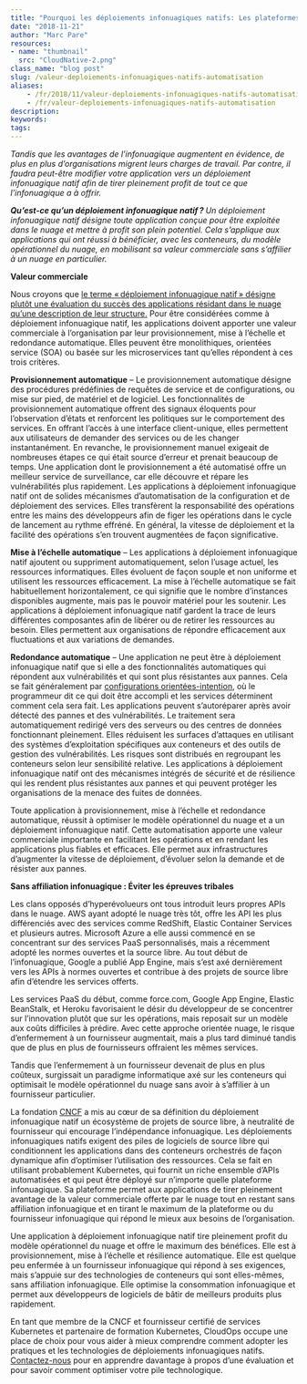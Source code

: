 ```yaml
---
title: "Pourquoi les déploiements infonuagiques natifs: Les plateformes et l’automatisation sans affiliation infonuagique sont les moteurs de la valeur commerciale."
date: "2018-11-21"
author: "Marc Pare"
resources:
- name: "thumbnail"
  src: "CloudNative-2.png"
class_name: "blog post"
slug: /valeur-deploiements-infonuagiques-natifs-automatisation
aliases:
    - /fr/2018/11/valeur-deploiements-infonuagiques-natifs-automatisation/
    - /fr/valeur-deploiements-infonuagiques-natifs-automatisation
description:
keywords:
tags:
---
```


<p><em>Tandis que les avantages de l’infonuagique augmentent en évidence, de plus en plus d’organisations migrent leurs charges de travail. Par contre, il faudra peut-être modifier votre application vers un déploiement infonuagique natif afin de tirer pleinement profit de tout ce que l’infonuagique a à offrir.</em></p><p><strong><em>Qu’est-ce qu’un déploiement infonuagique natif ? </em></strong><em>Un déploiement infonuagique natif désigne toute application conçue pour être exploitée dans le nuage et mettre à profit son plein potentiel. Cela s’applique aux applications qui ont réussi à bénéficier, avec les conteneurs, du modèle opérationnel du nuage, en mobilisant sa valeur commerciale sans s’affilier à un nuage en particulier. </em></p><p><strong>Valeur commerciale</strong></p><p>Nous croyons que <a href="https://thenewstack.io/redefining-cloud-native-to-focus-on-business-value/">le terme « déploiement infonuagique natif » désigne plutôt une évaluation du succès des applications résidant dans le nuage qu’une description de leur structure.</a> Pour être considérées comme à déploiement infonuagique natif, les applications doivent apporter une valeur commerciale à l’organisation par leur provisionnement, mise à l’échelle et redondance automatique. Elles peuvent être monolithiques, orientées service (SOA) ou basée sur les microservices tant qu’elles répondent à ces trois critères.</p><p><strong>Provisionnement automatique</strong> – Le provisionnement automatique désigne des procédures prédéfinies de requêtes de service et de configurations, ou mise sur pied, de matériel et de logiciel. Les fonctionnalités de provisionnement automatique offrent des signaux éloquents pour l’observation d’états et renforcent les politiques sur le comportement des services. En offrant l’accès à une interface client-unique, elles permettent aux utilisateurs de demander des services ou de les changer instantanément. En revanche, le provisionnement manuel exigeait de nombreuses étapes ce qui était source d’erreur et prenait beaucoup de temps. Une application dont le provisionnement a été automatisé offre un meilleur service de surveillance, car elle découvre et répare les vulnérabilités plus rapidement. Les applications à déploiement infonuagique natif ont de solides mécanismes d’automatisation de la configuration et de déploiement des services. Elles transfèrent la responsabilité des opérations entre les mains des développeurs afin de figer les opérations dans le cycle de lancement au rythme effréné. En général, la vitesse de déploiement et la facilité des opérations s’en trouvent augmentées de façon significative.</p><p><strong>Mise à l’échelle automatique</strong> – Les applications à déploiement infonuagique natif ajoutent ou suppriment automatiquement, selon l’usage actuel, les ressources informatiques. Elles évoluent de façon souple et non uniforme et utilisent les ressources efficacement. La mise à l’échelle automatique se fait habituellement horizontalement, ce qui signifie que le nombre d’instances disponibles augmente, mais pas le pouvoir matériel pour les soutenir. Les applications à déploiement infonuagique natif gardent la trace de leurs différentes composantes afin de libérer ou de retirer les ressources au besoin. Elles permettent aux organisations de répondre efficacement aux fluctuations et aux variations de demandes.</p><p><strong>Redondance automatique</strong> – Une application ne peut être à déploiement infonuagique natif que si elle a des fonctionnalités automatiques qui répondent aux vulnérabilités et qui sont plus résistantes aux pannes. Cela se fait généralement par <a href="https://techcrunch.com/2017/11/20/managing-software-complexity-through-intent-based-programming/">configurations orientées-intention</a>, où le programmeur dit ce qui doit être accompli et les services déterminent comment cela sera fait. Les applications peuvent s’autoréparer après avoir détecté des pannes et des vulnérabilités. Le traitement sera automatiquement redirigé vers des serveurs ou des centres de données fonctionnant pleinement. Elles réduisent les surfaces d’attaques en utilisant des systèmes d’exploitation spécifiques aux conteneurs et des outils de gestion des vulnérabilités. Les risques sont distribués en regroupant les conteneurs selon leur sensibilité relative. Les applications à déploiement infonuagique natif ont des mécanismes intégrés de sécurité et de résilience qui les rendent plus résistantes aux pannes et qui peuvent protéger les organisations de la menace des fuites de données.</p><p>Toute application à provisionnement, mise à l’échelle et redondance automatique, réussit à optimiser le modèle opérationnel du nuage et a un déploiement infonuagique natif. Cette automatisation apporte une valeur commerciale importante en facilitant les opérations et en rendant les applications plus fiables et efficaces. Elle permet aux infrastructures d’augmenter la vitesse de déploiement, d’évoluer selon la demande et de résister aux pannes.</p><p><strong>Sans affiliation infonuagique&nbsp;: Éviter les épreuves tribales</strong></p><p>Les clans opposés d’hyperévolueurs ont tous introduit leurs propres APIs dans le nuage. AWS ayant adopté le nuage très tôt, offre les API les plus différenciés avec des services comme RedShift, Elastic Container Services et plusieurs autres. Microsoft Azure a elle aussi commencé en se concentrant sur des services PaaS personnalisés, mais a récemment adopté les normes ouvertes et la source libre. Au tout début de l’infonuagique, Google a publié App Engine, mais s’est axé dernièrement vers les APIs à normes ouvertes et contribue à des projets de source libre afin d’étendre les services offerts.</p><p>Les services PaaS du début, comme force.com, Google App Engine, Elastic BeanStalk, et Heroku favorisaient le désir du développeur de se concentrer sur l’innovation plutôt que sur les opérations, mais reposait sur un modèle aux coûts difficiles à prédire. Avec cette approche orientée nuage, le risque d’enfermement à un fournisseur augmentait, mais a plus tard diminué tandis que de plus en plus de fournisseurs offraient les mêmes services.</p><p>Tandis que l’enfermement à un fournisseur devenait de plus en plus coûteux, surgissait un paradigme informatique axé sur les conteneurs qui optimisait le modèle opérationnel du nuage sans avoir à s’affilier à un fournisseur particulier.</p><p>La fondation <a href="https://www.cncf.io/">CNCF</a> a mis au cœur de sa définition du déploiement infonuagique natif un écosystème de projets de source libre, à neutralité de fournisseur qui encourage l’indépendance infonuagique. Les déploiements infonuagiques natifs exigent des piles de logiciels de source libre qui conditionnent les applications dans des conteneurs orchestrés de façon dynamique afin d’optimiser l’utilisation des ressources. Cela se fait en utilisant probablement Kubernetes, qui fournit un riche ensemble d’APIs automatisées et qui peut être déployé sur n’importe quelle plateforme infonuagique. Sa plateforme permet aux applications de tirer pleinement avantage de la valeur commerciale offerte par le nuage tout en restant sans affiliation infonuagique et en tirant le maximum de la plateforme ou du fournisseur infonuagique qui répond le mieux aux besoins de l’organisation.</p><p>Une application à déploiement infonuagique natif tire pleinement profit du modèle opérationnel du nuage et offre le maximum des bénéfices. Elle est à provisionnement, mise à l’échelle et résilience automatique. Elle est quelque peu enfermée à un fournisseur infonuagique qui répond à ses exigences, mais s’appuie sur des technologies de conteneurs qui sont elles-mêmes, sans affiliation infonuagique. Elle optimise la consommation infonuagique et permet aux développeurs de logiciels de bâtir de meilleurs produits plus rapidement.</p><p>En tant que membre de la CNCF et fournisseur certifié de services Kubernetes et partenaire de formation Kubernetes, CloudOps occupe une place de choix pour vous aider à mieux comprendre comment adopter les pratiques et les technologies de déploiements infonuagiques natifs. <a href="mailto: info@cloudops.com">Contactez-nous</a> pour en apprendre davantage à propos d’une évaluation et pour savoir comment optimiser votre pile technologique.</p>

